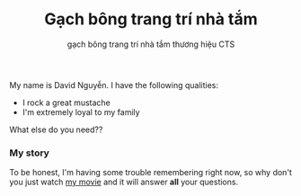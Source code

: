 ﻿---
layout: post
title: Gạch bông trang trí nhà tắm
subtitle: gạch bông trang trí nhà tắm thương hiệu CTS
keywords: gạch bông
gh-repo: nguyensonca/gachbongcts
gh-badge: [gạch bông, fork, follow]
tags: [gạch bông, trang trí]
category: gạch bông việt nam
comments: true
---

My name is David Nguyễn. I have the following qualities:

- I rock a great mustache
- I'm extremely loyal to my family

What else do you need??

### My story

To be honest, I'm having some trouble remembering right now, so why don't you just watch [my movie](https://en.wikipedia.org/wiki/The_Princess_Bride_%28film%29) and it will answer **all** your questions.
